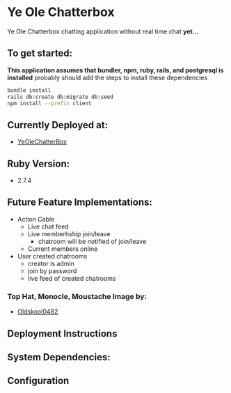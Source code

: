 # Ye Ole Chatterbox

Ye Ole Chatterbox chatting application without real time chat **yet...**

## To get started:

**This application assumes that bundler, npm, ruby, rails, and postgresql is installed**
probably should add the steps to install these dependencies

```sh
bundle install
rails db:create db:migrate db:seed
npm install --prefix client
```
## Currently Deployed at:
- [YeOleChatterBox](https://ye-ole-chatterbox.herokuapp.com/)

## Ruby Version:
- 2.7.4

## Future Feature Implementations:
- Action Cable
  - Live chat feed
  - Live memberhship join/leave
    - chatroom will be notified of join/leave
  - Current members online
- User created chatrooms
  - creator is admin
  - join by password
  - live feed of created chatrooms

### Top Hat, Monocle, Moustache Image by:
- [Oldskool0482](https://www.redbubble.com/people/Oldskool0482/shop#profile)

## Deployment Instructions

## System Dependencies:

## Configuration
